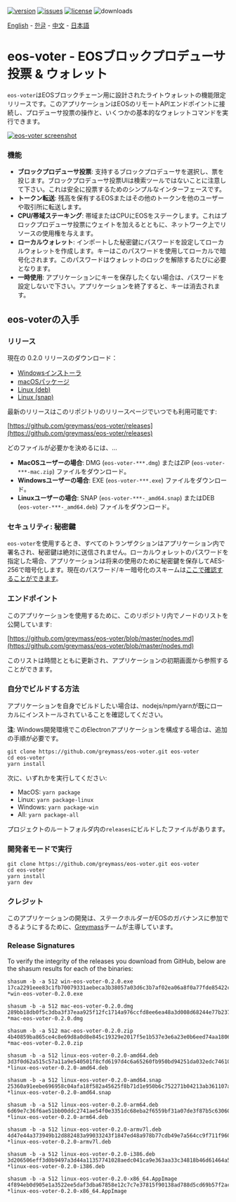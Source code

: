 [![version](https://img.shields.io/github/release/greymass/eos-voter/all.svg)](https://github.com/greymass/eos-voter/releases)
[![issues](https://img.shields.io/github/issues/greymass/eos-voter.svg)](https://github.com/greymass/eos-voter/issues)
[![license](https://img.shields.io/badge/license-MIT-blue.svg)](https://raw.githubusercontent.com/greymass/eos-voter/master/LICENSE)
![downloads](https://img.shields.io/github/downloads/greymass/eos-voter/total.svg)

[English](https://github.com/greymass/eos-voter/blob/master/README.md) - [한글](https://github.com/greymass/eos-voter/blob/master/README.kr.md) - [中文](https://github.com/greymass/eos-voter/blob/master/README.zh.md) - [日本語](https://github.com/greymass/eos-voter/blob/master/README.ja.md)

# eos-voter - EOSブロックプロデューサ投票 & ウォレット

`eos-voter`はEOSブロックチェーン用に設計されたライトウォレットの機能限定リリースです。このアプリケーションはEOSのリモートAPIエンドポイントに接続し、プロデューサ投票の操作と、いくつかの基本的なウォレットコマンドを実行できます。

[![eos-voter screenshot](https://raw.githubusercontent.com/greymass/eos-voter/master/eos-voter.png)](https://raw.githubusercontent.com/greymass/eos-voter/master/eos-voter.png)

### 機能

- **ブロックプロデューサ投票**: 支持するブロックプロデューサを選択し、票を投じます。ブロックプロデューサ投票UIは検索ツールではないことに注意して下さい。これは安全に投票するためのシンプルなインターフェースです。
- **トークン転送**: 残高を保有するEOSまたはその他のトークンを他のユーザーや取引所に転送します。
- **CPU/帯域ステーキング**: 帯域またはCPUにEOSをステークします。これはブロックプロデューサ投票にウェイトを加えるとともに、ネットワーク上でリソースの使用権を与えます。
- **ローカルウォレット**: インポートした秘密鍵にパスワードを設定してローカルウォレットを作成します。キーはこのパスワードを使用してローカルで暗号化されます。このパスワードはウォレットのロックを解除するたびに必要となります。
- **一時使用**: アプリケーションにキーを保存したくない場合は、パスワードを設定しないで下さい。アプリケーションを終了すると、キーは消去されます。

## eos-voterの入手

### リリース

現在の 0.2.0 リリースのダウンロード：

- [Windowsインストーラ](https://github.com/greymass/eos-voter/releases/download/v0.2.0/win-eos-voter-0.2.0.exe)
- [macOSパッケージ](https://github.com/greymass/eos-voter/releases/download/v0.2.0/mac-eos-voter-0.2.0.dmg)
- [Linux (deb)](https://github.com/greymass/eos-voter/releases/download/v0.2.0/linux-eos-voter-0.2.0-amd64.snap)
- [Linux (snap)](https://github.com/greymass/eos-voter/releases/download/v0.2.0/linux-eos-voter-0.2.0-amd64.snap)

最新のリリースはこのリポジトリのリリースページでいつでも利用可能です:

[https://github.com/greymass/eos-voter/releases](https://github.com/greymass/eos-voter/releases)

どのファイルが必要かを決めるには、...

- **MacOSユーザーの場合**: DMG (`eos-voter-***.dmg`) またはZIP (`eos-voter-***-mac.zip`) ファイルをダウンロード。
- **Windowsユーザーの場合**: EXE (`eos-voter-***.exe`) ファイルをダウンロード。
- **Linuxユーザーの場合**: SNAP (`eos-voter-***-_amd64.snap`) またはDEB (`eos-voter-***-_amd64.deb`) ファイルをダウンロード。

### セキュリティ: 秘密鍵

`eos-voter`を使用するとき、すべてのトランザクションはアプリケーション内で署名され、秘密鍵は絶対に送信されません。ローカルウォレットのパスワードを指定した場合、アプリケーションは将来の使用のために秘密鍵を保存してAES-256で暗号化します。現在のパスワード/キー暗号化のスキームは[ここで確認することができます](https://github.com/aaroncox/eos-voter/blob/master/app/shared/actions/wallet.js#L71-L86)。

### エンドポイント

このアプリケーションを使用するために、このリポジトリ内でノードのリストを公開しています:

[https://github.com/greymass/eos-voter/blob/master/nodes.md](https://github.com/greymass/eos-voter/blob/master/nodes.md)

このリストは時間とともに更新され、アプリケーションの初期画面から参照することができます。

### 自分でビルドする方法

アプリケーションを自身でビルドしたい場合は、nodejs/npm/yarnが既にローカルにインストールされていることを確認してください。

**注**: Windows開発環境でこのElectronアプリケーションを構成する場合は、追加の手順が必要です。

```
git clone https://github.com/greymass/eos-voter.git eos-voter
cd eos-voter
yarn install
```

次に、いずれかを実行してください:

- MacOS: `yarn package`
- Linux: `yarn package-linux`
- Windows: `yarn package-win`
- All: `yarn package-all`

プロジェクトのルートフォルダ内の`releases`にビルドしたファイルがあります。

### 開発者モードで実行

```
git clone https://github.com/greymass/eos-voter.git eos-voter
cd eos-voter
yarn install
yarn dev
```

### クレジット

このアプリケーションの開発は、ステークホルダーがEOSのガバナンスに参加できるようにするために、[Greymass](https://greymass.com)チームが主導しています。

### Release Signatures

To verify the integrity of the releases you download from GitHub, below are the shasum results for each of the binaries:

```
shasum -b -a 512 win-eos-voter-0.2.0.exe
17ca2291eee83c1fb70079331aebeca3b38057a03d6c3b7af02ea06a8f0a77fde85422cc35d4353715e8e64ff55499cfe400c83bfa3aab212691c8b352430cb9 *win-eos-voter-0.2.0.exe

shasum -b -a 512 mac-eos-voter-0.2.0.dmg
289bb18db0f5c3dba3f37eaa925f12fc1714a976ccfd8ee6ea48a3d008d68244e77b2375622d7557f2aab74557a64e11a6d33057e363674908b74ce232c4d4cd *mac-eos-voter-0.2.0.dmg

shasum -b -a 512 mac-eos-voter-0.2.0.zip
4b40859ba865ce4c8e69d8a0d8e845c19329e2017f5e1b537e3e6a23e0b6eed74aa1806603f018037edab784e45ad707ffbf00e1e4145c74f7a41d55d5bf5ec4 *mac-eos-voter-0.2.0.zip

shasum -b -a 512 linux-eos-voter-0.2.0-amd64.deb
3d3f0d62a515c57a11a9e540501f8cfd6197d4c6a65260fb950bd94251da032edc7461088c84f92651b528afbba50e508e4dfd7f60d8e1ad7cd31e726b99d189 *linux-eos-voter-0.2.0-amd64.deb

shasum -b -a 512 linux-eos-voter-0.2.0-amd64.snap
25360a91eebe696958c04afa18f582a45625f8b71d1e950b6c752271b04213ab361107a845075d7e3c182154c48b976eb5591a5cde9d4dc32dc41d594cfa00e4 *linux-eos-voter-0.2.0-amd64.snap

shasum -b -a 512 linux-eos-voter-0.2.0-arm64.deb
6d69e7c36f6ae51bb00ddc2741ae54f0e3351dc68eba2f6559bf31a07de3f87b5c63060cae187fe2993ffcc9e24365036234a0ddb741474c83cbde581690e7e9 *linux-eos-voter-0.2.0-arm64.deb

shasum -b -a 512 linux-eos-voter-0.2.0-armv7l.deb
4d47e44a373949b12d882483a99033243f1847ed48a978b77cdb49e7a564cc9f711f960cc0e04939777867377b997926226c1b52bbfa143c2412cc2bb9a84746 *linux-eos-voter-0.2.0-armv7l.deb

shasum -b -a 512 linux-eos-voter-0.2.0-i386.deb
3d206506eff3d0b9497a3d44a11357741028aedc041ca9e363aa33c34818b46d61464a540e6d2ecd4bac354ce3d04e52256805531b620dc7ab552a9b6b628366 *linux-eos-voter-0.2.0-i386.deb

shasum -b -a 512 linux-eos-voter-0.2.0-x86_64.AppImage
4f894eb0d905e1a3522ee5daf3dba67858e12c7c7e37815f90138ad788d5cd69b57f2acbffbf57ffa35fd5b8efd0c4e6294b47dd336674b65d0c703cb617c3ea *linux-eos-voter-0.2.0-x86_64.AppImage
```

